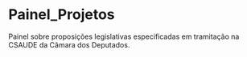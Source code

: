 # Painel_Projetos
Painel sobre proposições legislativas especificadas em tramitação na CSAUDE da Câmara dos Deputados.
